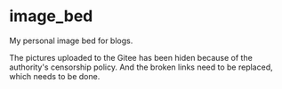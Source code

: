 # image_bed
My personal image bed for blogs.

The pictures uploaded to the Gitee has been hiden because of the authority's censorship policy. And the broken links need to be replaced, which needs to be done.
